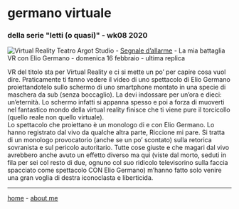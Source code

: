 # germano virtuale  
### della serie "letti (o quasi)" - wk08 2020

![](https://live.staticflickr.com/65535/49544633953_7fe5307aed_k.jpg "Virtual Reality")
Teatro Argot Studio - [Segnale d’allarme](https://www.teatroargotstudio.com/segnale-dallarme-la-mia-battaglia-vr/) - La mia battaglia VR 
con Elio Germano - domenica 16 febbraio - ultima replica 

VR del titolo sta per Virtual Reality e ci si mette un po’ per capire cosa vuol dire. Praticamente ti fanno vedere il video di uno spettacolo di Elio Germano proiettandotelo sullo schermo di uno smartphone montato in una specie di maschera da sub (senza boccaglio). La devi indossare per un’ora e dieci: un’eternità. Lo schermo infatti si appanna spesso e poi a forza di muoverti nel fantastico mondo della virtual reality finisce che ti viene pure il torcicollo (quello reale non quello virtuale).  
Lo spettacolo che proiettano è un monologo di e con Elio Germano. Lo hanno registrato dal vivo da qualche altra parte, Riccione mi pare. Si tratta di un monologo provocatorio (anche se un po’ scontato) sulla retorica sovranista e sul pericolo autoritario. Tutte cose giuste e che magari dal vivo avrebbero anche avuto un effetto diverso ma qui (viste dal morto, seduti in fila per sei col resto di due, ognuno col suo ridicolo televisorino sulla faccia spacciato come spettacolo CON Elio Germano) m’hanno fatto solo venire una gran voglia di destra iconoclasta e liberticida.  

---  
[home](/index.md) - [about me](/aboutme.md)  
